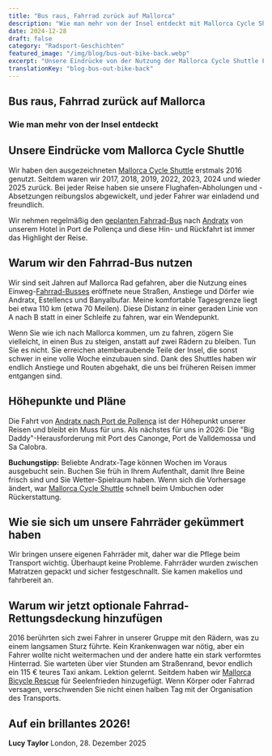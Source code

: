```yaml
---
title: "Bus raus, Fahrrad zurück auf Mallorca"
description: "Wie man mehr von der Insel entdeckt mit Mallorca Cycle Shuttle - unsere Erfahrung mit dem Fahrrad-Bus-Service von 2016 bis 2025."
date: 2024-12-28
draft: false
category: "Radsport-Geschichten"
featured_image: "/img/blog/bus-out-bike-back.webp"
excerpt: "Unsere Eindrücke von der Nutzung der Mallorca Cycle Shuttle Fahrrad-Bus-Dienste seit 2016 - neue Routen, Anstiege und Dörfer auf der ganzen Insel erschließen."
translationKey: "blog-bus-out-bike-back"
---
```


## Bus raus, Fahrrad zurück auf Mallorca
### Wie man mehr von der Insel entdeckt

## Unsere Eindrücke vom Mallorca Cycle Shuttle

Wir haben den ausgezeichneten <a href="https://mallorcacycleshuttle.company.site/products/Scheduled-Bike-Buses-c15728235" target="_blank">Mallorca Cycle Shuttle</a> erstmals 2016 genutzt. Seitdem waren wir 2017, 2018, 2019, 2022, 2023, 2024 und wieder 2025 zurück. Bei jeder Reise haben sie unsere Flughafen-Abholungen und -Absetzungen reibungslos abgewickelt, und jeder Fahrer war einladend und freundlich.

Wir nehmen regelmäßig den <a href="https://mallorcacycleshuttle.company.site/products/Scheduled-Bike-Buses-c15728235" target="_blank">geplanten Fahrrad-Bus</a> nach <a href="/de/fahrrad-shuttle/andratx-pollenca-leitfaden/" target="_blank">Andratx</a> von unserem Hotel in Port de Pollença und diese Hin- und Rückfahrt ist immer das Highlight der Reise.

## Warum wir den Fahrrad-Bus nutzen

Wir sind seit Jahren auf Mallorca Rad gefahren, aber die Nutzung eines Einweg-<a href="https://mallorcacycleshuttle.company.site/products/Scheduled-Bike-Buses-c15728235" target="_blank">Fahrrad-Busses</a> eröffnete neue Straßen, Anstiege und Dörfer wie Andratx, Estellencs und Banyalbufar. Meine komfortable Tagesgrenze liegt bei etwa 110 km (etwa 70 Meilen). Diese Distanz in einer geraden Linie von A nach B statt in einer Schleife zu fahren, war ein Wendepunkt.

Wenn Sie wie ich nach Mallorca kommen, um zu fahren, zögern Sie vielleicht, in einen Bus zu steigen, anstatt auf zwei Rädern zu bleiben. Tun Sie es nicht. Sie erreichen atemberaubende Teile der Insel, die sonst schwer in eine volle Woche einzubauen sind. Dank des Shuttles haben wir endlich Anstiege und Routen abgehakt, die uns bei früheren Reisen immer entgangen sind.

## Höhepunkte und Pläne

Die Fahrt von <a href="/de/fahrrad-shuttle/andratx-pollenca-leitfaden/" target="_blank">Andratx nach Port de Pollença</a> ist der Höhepunkt unserer Reisen und bleibt ein Muss für uns. Als nächstes für uns in 2026: Die "Big Daddy"-Herausforderung mit Port des Canonge, Port de Valldemossa und Sa Calobra.

**Buchungstipp:** Beliebte Andratx-Tage können Wochen im Voraus ausgebucht sein. Buchen Sie früh in Ihrem Aufenthalt, damit Ihre Beine frisch sind und Sie Wetter-Spielraum haben. Wenn sich die Vorhersage ändert, war <a href="https://mallorcacycleshuttle.company.site/products/Scheduled-Bike-Buses-c15728235" target="_blank">Mallorca Cycle Shuttle</a> schnell beim Umbuchen oder Rückerstattung.

## Wie sie sich um unsere Fahrräder gekümmert haben

Wir bringen unsere eigenen Fahrräder mit, daher war die Pflege beim Transport wichtig. Überhaupt keine Probleme. Fahrräder wurden zwischen Matratzen gepackt und sicher festgeschnallt. Sie kamen makellos und fahrbereit an.

## Warum wir jetzt optionale Fahrrad-Rettungsdeckung hinzufügen

2016 berührten sich zwei Fahrer in unserer Gruppe mit den Rädern, was zu einem langsamen Sturz führte. Kein Krankenwagen war nötig, aber ein Fahrer wollte nicht weitermachen und der andere hatte ein stark verformtes Hinterrad. Sie warteten über vier Stunden am Straßenrand, bevor endlich ein 115 € teures Taxi ankam. Lektion gelernt. Seitdem haben wir <a href="https://mallorcacycleshuttle.company.site/products/Rescue-&-Recovery-c15728236" target="_blank">Mallorca Bicycle Rescue</a> für Seelenfrieden hinzugefügt. Wenn Körper oder Fahrrad versagen, verschwenden Sie nicht einen halben Tag mit der Organisation des Transports.

## Auf ein brillantes 2026!

**Lucy Taylor**
London, 28. Dezember 2025
